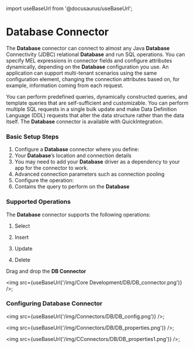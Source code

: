 import useBaseUrl from '@docusaurus/useBaseUrl';

# Database Connector

The **Database** connector can connect to almost any Java **Database** Connectivity (JDBC) relational **Database** and run SQL operations. You can specify MEL expressions in connector fields and configure attributes dynamically, depending on the **Database** configuration you use. An application can support multi-tenant scenarios using the same configuration element, changing the connection attributes based on, for example, information coming from each request.

You can perform predefined queries, dynamically constructed queries, and template queries that are self-sufficient and customizable. You can perform multiple SQL requests in a single bulk update and make Data Definition Language (DDL) requests that alter the data structure rather than the data itself. The **Database** connector is available with QuickIntegration.

### Basic Setup Steps

1) Configure a **Database** connector where you define:
2) Your **Database**’s location and connection details
3) You may need to add your **Database** driver as a dependency to your app for the connector to work.
4) Advanced connection parameters such as connection pooling
5) Configure the operation:
6) Contains the query to perform on the **Database**

### Supported Operations
The **Database** connector supports the following operations:

1) Select

2) Insert

3) Update

4) Delete

Drag and drop the **DB Connector**

<img src={useBaseUrl('/img/Core Development/DB/DB_connector.png')} />;

### Configuring **Database** Connector


<img src={useBaseUrl('/img/Connectors/DB/DB_config.png')} />;

<img src={useBaseUrl('/img/Connectors/DB/DB_properties.png')} />;

<img src={useBaseUrl('/img/CConnectors/DB/DB_properties1.png')} />;